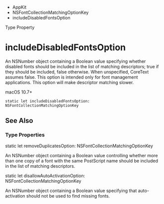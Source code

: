 

- AppKit
- NSFontCollectionMatchingOptionKey
-  includeDisabledFontsOption 

Type Property

# includeDisabledFontsOption

An NSNumber object containing a Boolean value specifying whether disabled fonts should be included in the list of matching descriptors; true if they should be included, false otherwise. When unspecified, CoreText assumes false. This option is intended only for font management applications. This option will make descriptor matching slower.

macOS 10.7+

``` source
static let includeDisabledFontsOption: NSFontCollectionMatchingOptionKey
```

## See Also

### Type Properties

static let removeDuplicatesOption: NSFontCollectionMatchingOptionKey

An NSNumber object containing a Boolean value controlling whether more than one copy of a font with the same PostScript name should be included in the list of matching descriptors.

static let disallowAutoActivationOption: NSFontCollectionMatchingOptionKey

An NSNumber object containing a Boolean value specifying that auto-activation should not be used to find missing fonts.

